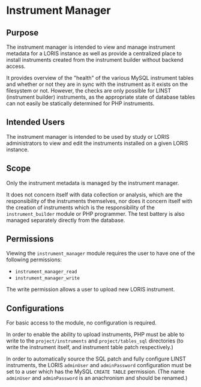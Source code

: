 # Instrument Manager

## Purpose

The instrument manager is intended to view and manage instrument
metadata for a LORIS instance as well as provide a centralized place
to install instruments created from the instrument builder without
backend access.

It provides overview of the "health" of the various MySQL instrument
tables and whether or not they are in sync with the instrument as it
exists on the filesystem or not. However, the checks are only possible
for LINST (instrument builder) instruments, as the appropriate state
of database tables can not easily be statically determined for PHP
instruments.

## Intended Users

The instrument manager is intended to be used by study or LORIS
administrators to view and edit the instruments installed on a given
LORIS instance.

## Scope

Only the instrument metadata is managed by the instrument manager.

It does not concern itself with data collection or analysis,
which are the responsibility of the instruments themselves, nor does
it concern itself with the creation of instruments which is the
responsibility of the `instrument_builder` module or PHP programmer. 
The test battery is also managed separately directly from the database.

## Permissions

Viewing the `instrument_manager` module requires the user to have one of the 
following permissions:
* `instrument_manager_read`
* `instrument_manager_write`

The write permission allows a user to upload new LORIS instrument. 

## Configurations

For basic access to the module, no configuration is required.

In order to enable the ability to upload instruments, PHP must be
able to write to the `project/instruments` and `project/tables_sql`
directories (to write the instrument itself, and instrument table
patch respectively.)

In order to automatically source the SQL patch and fully configure
LINST instruments, the LORIS `adminUser` and `adminPassword` configuration
must be set to a user which has the MySQL `CREATE TABLE` permission.
(The name `adminUser` and `adminPassword` is an anachronism and should
be renamed.)

